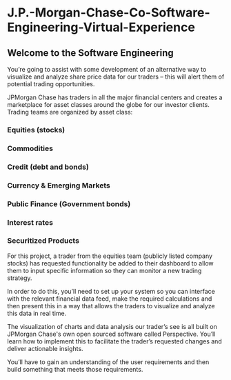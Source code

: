 # J.P.-Morgan-Chase-Co-Software-Engineering-Virtual-Experience

## Welcome to the Software Engineering

You’re going to assist with some development of an alternative way to visualize and analyze share price data for our traders – this will alert them of potential trading opportunities.


JPMorgan Chase has traders in all the major financial centers and creates a marketplace for asset classes around the globe for our investor clients. Trading teams are organized by asset class:


### Equities (stocks)

### Commodities

### Credit (debt and bonds)

### Currency & Emerging Markets

### Public Finance (Government bonds)

### Interest rates

### Securitized Products


For this project, a trader from the equities team (publicly listed company stocks) has requested functionality be added to their dashboard to allow them to input specific information so they can monitor a new trading strategy.


In order to do this, you’ll need to set up your system so you can interface with the relevant financial data feed, make the required calculations and then present this in a way that allows the traders to visualize and analyze this data in real time.


The visualization of charts and data analysis our trader’s see is all built on JPMorgan Chase's own open sourced software called Perspective. You’ll learn how to implement this to facilitate the trader’s requested changes and deliver actionable insights.


You’ll have to gain an understanding of the user requirements and then build something that meets those requirements.

